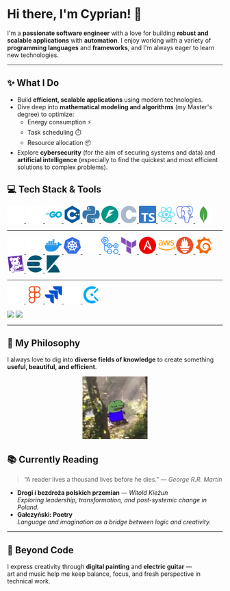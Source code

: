 # Hi there, I'm Cyprian! 👋

I'm a **passionate software engineer** with a love for building **robust and scalable applications** with **automation**. I enjoy working with a variety of **programming languages** and **frameworks**, and I'm always eager to learn new technologies.

---

## ✨ What I Do
- Build **efficient, scalable applications** using modern technologies.
- Dive deep into **mathematical modeling and algorithms** (my Master's degree) to optimize:
  - Energy consumption ⚡  
  - Task scheduling ⏱️  
  - Resource allocation 📦
- Explore **cybersecurity** (for the aim of securing systems and data) and **artificial intelligence** (especially to find the quickest and most efficient solutions to complex problems).

## 💻 Tech Stack & Tools

<div align="left">
  <a href="https://rust-lang.org/" target="_blank" rel="noreferrer">
    <img src="public/rust.svg" alt="rust" width="40" height="40"/>
  </a>
  <a href="https://tokio.rs/" target="_blank" rel="noreferrer">
    <img src="public/tokio.svg" alt="tokio" width="40" height="40"/>
  </a>
  <a href="https://go.dev/" target="_blank" rel="noreferrer">
    <img src="public/go.svg" alt="go" width="40" height="40"/>
  </a>
  <a href="https://en.cppreference.com/w/" target="_blank" rel="noreferrer">
    <img src="public/cpp.svg" alt="cplusplus" width="40" height="40"/>
  </a>
  <a href="https://www.python.org/" target="_blank" rel="noreferrer">
    <img src="public/python3.svg" alt="python" width="40" height="40"/>
  </a>
  <a href="https://fastapi.tiangolo.com/" target="_blank" rel="noreferrer">
    <img src="public/fastapi.svg" alt="fastapi" width="40" height="40"/>
  </a>
  <a href="https://en.cppreference.com/w/" target="_blank" rel="noreferrer">
    <img src="public/c.svg" alt="c" width="40" height="40"/>
  </a>
  <a href="https://www.typescriptlang.org/" target="_blank" rel="noreferrer">
    <img src="public/ts.svg" alt="typescript" width="40" height="40"/>
  </a>
  <a href="https://react.dev/" target="_blank" rel="noreferrer">
    <img src="public/react.svg" alt="react" width="40" height="40"/>
  </a>
  <a href="https://www.postgresql.org/" target="_blank" rel="noreferrer">
    <img src="public/postgresql.svg" alt="postgresql" width="40" height="40"/>
  </a>
  <a href="https://www.mongodb.com/" target="_blank" rel="noreferrer">
    <img src="public/mongodb.svg" alt="mongodb" width="40" height="40"/>
  </a>
  <hr/>
  <a href="https://linux.die.net/man/" target="_blank" rel="noreferrer">
     <img src="public/linux.svg" alt="linux" width="40" height="40"/>
  </a>
  <a href="https://www.gnu.org/software/bash/manual/bash.html" target="_blank" rel="noreferrer">
    <img src="public/bash.svg" alt="bash" width="40" height="40"/>
  </a>
  <a href="https://www.docker.com/" target="_blank" rel="noreferrer">
    <img src="public/docker.svg" alt="docker" width="40" height="40"/>
  </a>
  <a href="https://kubernetes.io/" target="_blank" rel="noreferrer">
    <img src="public/kubernetes.svg" alt="kubernetes" width="40" height="40"/>
  </a>
  <a href="https://helm.sh/" target="_blank" rel="noreferrer">
    <img src="public/helm.svg" alt="helm" width="40" height="40"/>
  </a>
  <a href="https://github.com/features/actions" target="_blank" rel="noreferrer">
    <img src="public/githubactions.svg" alt="githubactions" width="40" height="40"/>
  </a>
  <a href="https://developer.hashicorp.com/terraform" target="_blank" rel="noreferrer">
    <img src="public/terraform.svg" alt="terraform" width="40" height="40"/>
  </a>
  <a href="https://docs.ansible.com/ansible/latest/index.html#" target="_blank" rel="noreferrer">
    <img src="public/ansible.svg" alt="ansible" width="40" height="40"/>
  </a>
  <a href="https://aws.amazon.com/" target="_blank" rel="noreferrer">
    <img src="https://github.com/devicons/devicon/blob/master/icons/amazonwebservices/amazonwebservices-plain-wordmark.svg" alt="aws" width="40" height="40"/>
  </a>
  <a href="https://prometheus.io/" target="_blank" rel="noreferrer">
    <img src="public/prometheus.svg" alt="prometheus" width="40" height="40"/>
  </a>
  <a href="https://grafana.com/" target="_blank" rel="noreferrer">
    <img src="public/grafana.svg" alt="grafana" width="40" height="40"/>
  </a>
  <a href="https://www.datadoghq.com/" target="_blank" rel="noreferrer">
    <img src="public/datadog.svg" alt="datadog" width="40" height="40"/>
  </a>
  <a href="https://www.elastic.co/elasticsearch" target="_blank" rel="noreferrer">
    <img src="public/elasticsearch.svg" alt="elasticsearch" width="40" height="40"/>
  </a>
  <a href="https://www.elastic.co/kibana" target="_blank" rel="noreferrer">
    <img src="public/kibana.svg" alt="kibana" width="40" height="40"/>
  </a>
  <hr/>
  <a href="https://www.notion.com/" target="_blank" rel="noreferrer">
    <img src="public/notion.svg" alt="notion" width="40" height="40"/>
  </a>
  <a href="https://www.figma.com/" target="_blank" rel="noreferrer">
    <img src="public/figma.svg" alt="figma" width="40" height="40"/>
  </a>
  <a href="https://www.atlassian.com/software/jira" target="_blank" rel="noreferrer">
    <img src="public/jira.svg" alt="jira" width="40" height="40"/>
  </a>
  <a href="https://www.atlassian.com/software/confluence" target="_blank" rel="noreferrer">
    <img src="public/confluence.svg" alt="confluence" width="40" height="40"/>
  </a>
  <a href="https://clockify.me/" target="_blank" rel="noreferrer">
    <img src="public/clockify.svg" alt="clockify" width="40" height="40"/>
  </a>
</div>

![](https://github-readme-stats.vercel.app/api?username=cpprian&show_icons=true&theme=gruvbox&border=false)
![](https://github-readme-stats.vercel.app/api/top-langs/?username=cpprian&layout=compact&theme=gruvbox&border=false&include_all_commits=true)

---

## 🌱 My Philosophy
I always love to dig into **diverse fields of knowledge** to create something **useful, beautiful, and efficient**.  

<p align="center">
  <img src="intro.jpg" style="width:30%; height: auto"/>
</p>

## 📚 Currently Reading

> “A reader lives a thousand lives before he dies.” — *George R.R. Martin*

- **Drogi i bezdroża polskich przemian** — *Witold Kieżun*  
  *Exploring leadership, transformation, and post-systemic change in Poland.*
- **Gałczyński: Poetry**  
  *Language and imagination as a bridge between logic and creativity.*

---

## 🎨 Beyond Code

I express creativity through **digital painting** and **electric guitar** —  
art and music help me keep balance, focus, and fresh perspective in technical work.
